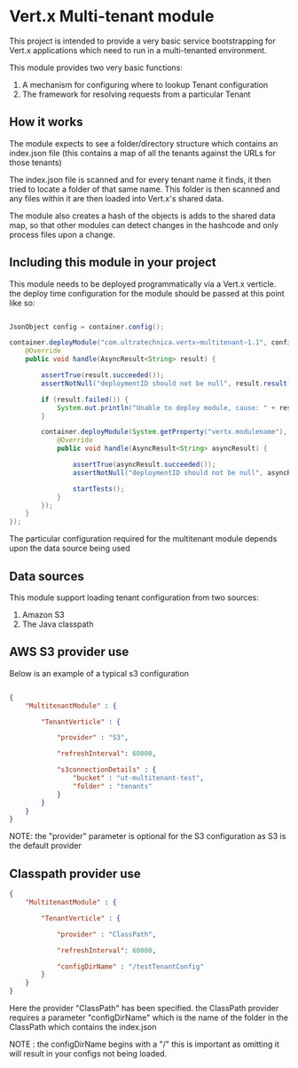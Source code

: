 # Vert.x Multi-tenant module

This project is intended to provide a very basic service bootstrapping for Vert.x applications which need to run in a
multi-tenanted environment.

This module provides two very basic functions:

1) A mechanism for configuring where to lookup Tenant configuration
2) The framework for resolving requests from a particular Tenant

## How it works

The module expects to see a folder/directory structure which contains an index.json file (this contains a map of all the tenants against the URLs for those tenants)

The index.json file is scanned and for every tenant name it finds, it then tried to locate a folder of that same name. This folder is then scanned and any files within it are then loaded into Vert.x's shared data.

The module also creates a hash of the objects is adds to the shared data map, so that other modules can detect changes in the hashcode and only process files upon a change.

## Including this module in your project

This module needs to be deployed programmatically via a Vert.x verticle. the deploy time configuration for the module should be passed
at this point like so:

```java

JsonObject config = container.config();

container.deployModule("com.ultratechnica.vertx~multitenant~1.1", config.getObject("MultitenantModule"), new AsyncResultHandler<String>() {
    @Override
    public void handle(AsyncResult<String> result) {

        assertTrue(result.succeeded());
        assertNotNull("deploymentID should not be null", result.result());

        if (result.failed()) {
            System.out.println("Unable to deploy module, cause: " + result.cause());
        }

        container.deployModule(System.getProperty("vertx.modulename"), config.getObject("UwSessionModule"), new AsyncResultHandler<String>() {
            @Override
            public void handle(AsyncResult<String> asyncResult) {

                assertTrue(asyncResult.succeeded());
                assertNotNull("deploymentID should not be null", asyncResult.result());

                startTests();
            }
        });
    }
});
```

The particular configuration required for the multitenant module depends upon the data source being used

## Data sources

This module support loading tenant configuration from two sources:

1) Amazon S3
2) The Java classpath

## AWS S3 provider use

Below is an example of a typical s3 configuration

```json

{
    "MultitenantModule" : {

        "TenantVerticle" : {

            "provider" : "S3",

            "refreshInterval": 60000,

            "s3connectionDetails" : {
                "bucket" : "ut-multitenant-test",
                "folder" : "tenants"
            }
        }
    }
}
```
NOTE: the "provider" parameter is optional for the S3 configuration as S3 is the default provider


## Classpath provider use

```json
{
    "MultitenantModule" : {

        "TenantVerticle" : {

            "provider" : "ClassPath",

            "refreshInterval": 60000,

            "configDirName" : "/testTenantConfig"
        }
    }
}
```

Here the provider "ClassPath" has been specified. the ClassPath provider requires a parameter "configDirName" which
is the name of the folder in the ClassPath which contains the index.json

NOTE : the configDirName begins with a "/" this is important as omitting it will result in your configs not being loaded.






